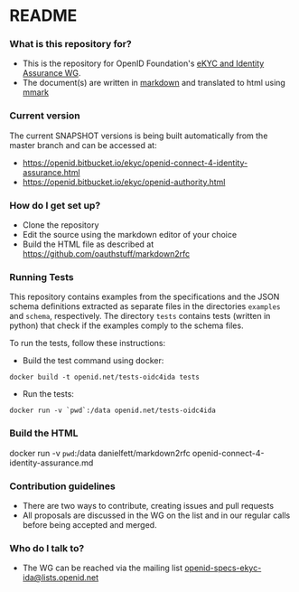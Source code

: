# README #

### What is this repository for? ###

* This is the repository for OpenID Foundation's [eKYC and Identity Assurance WG](https://openid.net/wg/ekyc-ida/).
* The document(s) are written in [markdown](https://bitbucket.org/tutorials/markdowndemo) and translated to html using [mmark](https://github.com/mmarkdown/mmark)

### Current version

The current SNAPSHOT versions is being built automatically from the master branch and can be accessed at:

* https://openid.bitbucket.io/ekyc/openid-connect-4-identity-assurance.html
* https://openid.bitbucket.io/ekyc/openid-authority.html
 
### How do I get set up? ###

* Clone the repository
* Edit the source using the markdown editor of your choice
* Build the HTML file as described at https://github.com/oauthstuff/markdown2rfc

### Running Tests ###
This repository contains examples from the specifications and the JSON
schema definitions extracted as separate files in the directories
`examples` and `schema`, respectively. The directory `tests` contains
tests (written in python) that check if the examples comply to the
schema files.

To run the tests, follow these instructions:

* Build the test command using docker: 

```
docker build -t openid.net/tests-oidc4ida tests
```

* Run the tests: 

```docker run -v `pwd`:/data openid.net/tests-oidc4ida```

### Build the HTML ###

docker run -v `pwd`:/data danielfett/markdown2rfc openid-connect-4-identity-assurance.md

### Contribution guidelines ###

* There are two ways to contribute, creating issues and pull requests
* All proposals are discussed in the WG on the list and in our regular calls before being accepted and merged.

### Who do I talk to? ###

* The WG can be reached via the mailing list openid-specs-ekyc-ida@lists.openid.net
